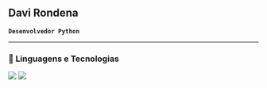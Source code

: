## Davi Rondena

**`Desenvolvedor Python`**

---

### 🤖 Linguagens e Tecnologias

  <img src="https://cdn.jsdelivr.net/gh/devicons/devicon@latest/icons/arduino/arduino-plain-wordmark.svg" />
  
 <img src="https://cdn.jsdelivr.net/gh/devicons/devicon@latest/icons/python/python-original.svg" />
          
          






